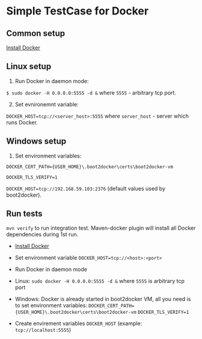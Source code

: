 Simple TestCase for Docker
==========================

## Common setup
[Install Docker](https://docs.docker.com/installation/)

## Linux setup
1. Run Docker in daemon mode:

  `$ sudo docker -H 0.0.0.0:5555 -d &` where `5555` - arbitrary tcp port.

2. Set evnironemnt variable:

  `DOCKER_HOST=tcp://<server_host>:5555` where `server_host` - server which runs Docker.

## Windows setup
1. Set environment variables:

  `DOCKER_CERT_PATH={USER_HOME}\.boot2docker\certs\boot2docker-vm`

  `DOCKER_TLS_VERIFY=1`

  `DOCKER_HOST=tcp://192.168.59.103:2376` (default values used by boot2docker).

## Run tests
`mvn verify` to run integration test. Maven-docker plugin will install all Docker dependencies during 1st run.



* [Install Docker](https://docs.docker.com/installation/)
* Set environment variable `DOCKER_HOST=tcp://<host>:<port>`
* Run Docker in daemon mode
 * Linux: `sudo docker -H 0.0.0.0:5555 -d &` where `5555` is arbitrary tcp port
 * Windows: Docker is already started in boot2docker VM, all you need is to set environment variables:
  `DOCKER_CERT_PATH={USER_HOME}\.boot2docker\certs\boot2docker-vm`
  `DOCKER_TLS_VERIFY=1`

* Create envirement variables `DOCKER_HOST` (example: `tcp://localhost:5555`)
